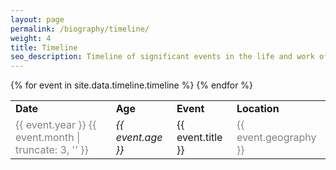```yaml
---
layout: page
permalink: /biography/timeline/
weight: 4
title: Timeline
seo_description: Timeline of significant events in the life and work of American writer R.A. Lafferty, winner of science-fiction and fantasy awards.
---
```


<div>

<table cellpadding="7">
  <tr>
    <td><b>Date</b></td>
    <td><b>Age</b></td>
    <td><b>Event</b></td>
    <td><b>Location</b></td>
  </tr>
{% for event in site.data.timeline.timeline %}
  <tr>
    <td valign="top" style="color:gray;">{{ event.year }}&nbsp;{{ event.month | truncate: 3, '' }}<a name="{{ event.year }}"></a></td>
    <td valign="top"><em>{{ event.age }}</em></td>
    <td>{{ event.title }}</td>
    <td valign="top" style="color:gray;">{{ event.geography }}</td>
  </tr>
{% endfor %}
</table>

</div>
